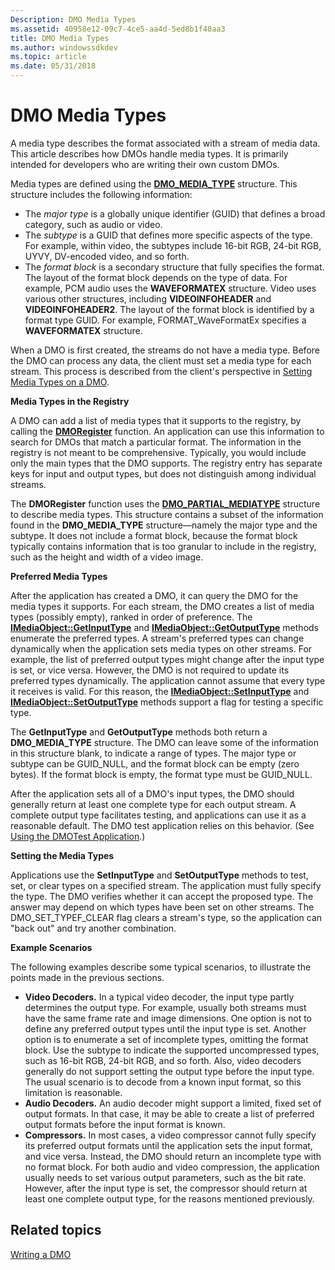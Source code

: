 ```yaml
---
Description: DMO Media Types
ms.assetid: 40958e12-09c7-4ce5-aa4d-5ed8b1f40aa3
title: DMO Media Types
ms.author: windowssdkdev
ms.topic: article
ms.date: 05/31/2018
---
```


# DMO Media Types

A media type describes the format associated with a stream of media data. This article describes how DMOs handle media types. It is primarily intended for developers who are writing their own custom DMOs.

Media types are defined using the [**DMO\_MEDIA\_TYPE**](/windows/desktop/api/Mediaobj/ns-mediaobj-_dmomediatype) structure. This structure includes the following information:

-   The *major type* is a globally unique identifier (GUID) that defines a broad category, such as audio or video.
-   The *subtype* is a GUID that defines more specific aspects of the type. For example, within video, the subtypes include 16-bit RGB, 24-bit RGB, UYVY, DV-encoded video, and so forth.
-   The *format block* is a secondary structure that fully specifies the format. The layout of the format block depends on the type of data. For example, PCM audio uses the **WAVEFORMATEX** structure. Video uses various other structures, including **VIDEOINFOHEADER** and **VIDEOINFOHEADER2**. The layout of the format block is identified by a format type GUID. For example, FORMAT\_WaveFormatEx specifies a **WAVEFORMATEX** structure.

When a DMO is first created, the streams do not have a media type. Before the DMO can process any data, the client must set a media type for each stream. This process is described from the client's perspective in [Setting Media Types on a DMO](setting-media-types-on-a-dmo.md).

**Media Types in the Registry**

A DMO can add a list of media types that it supports to the registry, by calling the [**DMORegister**](/windows/desktop/api/Dmoreg/nf-dmoreg-dmoregister) function. An application can use this information to search for DMOs that match a particular format. The information in the registry is not meant to be comprehensive. Typically, you would include only the main types that the DMO supports. The registry entry has separate keys for input and output types, but does not distinguish among individual streams.

The **DMORegister** function uses the [**DMO\_PARTIAL\_MEDIATYPE**](/windows/desktop/api/Dmoreg/ns-dmoreg-_dmo_partial_mediatype) structure to describe media types. This structure contains a subset of the information found in the **DMO\_MEDIA\_TYPE** structure—namely the major type and the subtype. It does not include a format block, because the format block typically contains information that is too granular to include in the registry, such as the height and width of a video image.

**Preferred Media Types**

After the application has created a DMO, it can query the DMO for the media types it supports. For each stream, the DMO creates a list of media types (possibly empty), ranked in order of preference. The [**IMediaObject::GetInputType**](/windows/desktop/api/Mediaobj/nf-mediaobj-imediaobject-getinputtype) and [**IMediaObject::GetOutputType**](/windows/desktop/api/Mediaobj/nf-mediaobj-imediaobject-getoutputtype) methods enumerate the preferred types. A stream's preferred types can change dynamically when the application sets media types on other streams. For example, the list of preferred output types might change after the input type is set, or vice versa. However, the DMO is not required to update its preferred types dynamically. The application cannot assume that every type it receives is valid. For this reason, the [**IMediaObject::SetInputType**](/windows/desktop/api/Mediaobj/nf-mediaobj-imediaobject-setinputtype) and [**IMediaObject::SetOutputType**](/windows/desktop/api/Mediaobj/nf-mediaobj-imediaobject-setoutputtype) methods support a flag for testing a specific type.

The **GetInputType** and **GetOutputType** methods both return a **DMO\_MEDIA\_TYPE** structure. The DMO can leave some of the information in this structure blank, to indicate a range of types. The major type or subtype can be GUID\_NULL, and the format block can be empty (zero bytes). If the format block is empty, the format type must be GUID\_NULL.

After the application sets all of a DMO's input types, the DMO should generally return at least one complete type for each output stream. A complete output type facilitates testing, and applications can use it as a reasonable default. The DMO test application relies on this behavior. (See [Using the DMOTest Application](using-the-dmotest-application.md).)

**Setting the Media Types**

Applications use the **SetInputType** and **SetOutputType** methods to test, set, or clear types on a specified stream. The application must fully specify the type. The DMO verifies whether it can accept the proposed type. The answer may depend on which types have been set on other streams. The DMO\_SET\_TYPEF\_CLEAR flag clears a stream's type, so the application can "back out" and try another combination.

**Example Scenarios**

The following examples describe some typical scenarios, to illustrate the points made in the previous sections.

-   **Video Decoders.** In a typical video decoder, the input type partly determines the output type. For example, usually both streams must have the same frame rate and image dimensions. One option is not to define any preferred output types until the input type is set. Another option is to enumerate a set of incomplete types, omitting the format block. Use the subtype to indicate the supported uncompressed types, such as 16-bit RGB, 24-bit RGB, and so forth. Also, video decoders generally do not support setting the output type before the input type. The usual scenario is to decode from a known input format, so this limitation is reasonable.
-   **Audio Decoders.** An audio decoder might support a limited, fixed set of output formats. In that case, it may be able to create a list of preferred output formats before the input format is known.
-   **Compressors.** In most cases, a video compressor cannot fully specify its preferred output formats until the application sets the input format, and vice versa. Instead, the DMO should return an incomplete type with no format block. For both audio and video compression, the application usually needs to set various output parameters, such as the bit rate. However, after the input type is set, the compressor should return at least one complete output type, for the reasons mentioned previously.

## Related topics

<dl> <dt>

[Writing a DMO](writing-a-dmo.md)
</dt> </dl>

 

 



